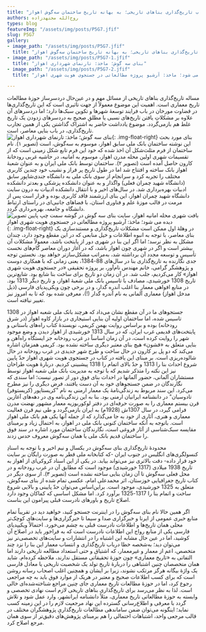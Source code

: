 ```yaml
--- 
title: "این بنا متعلق به کدام زمان است؟ کوتاه‌نوشتی درباب تاریخ‌گذاری بناهای تاریخی؛ به بهانه تاریخ ساختمان سه‌گوش اهواز" 
authors: روح‌الله مجتهدزاده 
types: blog 
featureImg: "/assets/img/posts/P5G7.jfif" 
slug: P5G7 
gallery: 
- image_path: "/assets/img/posts/P5G7.jfif" 
  title: "این بنا متعلق به کدام زمان است؟ کوتاه‌نوشتی درباب تاریخ‌گذاری بناهای تاریخی؛ به بهانه تاریخ ساختمان سه‌گوش اهواز" 
- image_path: "/assets/img/posts/P5G7-1.jfif" 
  title: "بنای سه گوش؛ ماخذ: تارنمای شهرداری اهواز" 
- image_path: "/assets/img/posts/P5G7-2.jfif" 
  title: "بافت شهری محله امانیه اهواز، سایت بنای سه گوش در گوشه سمت چپ پایین تصویر دیده می شود؛ ماخذ: آرشیو پروژه مطالعاتی در جستجوی هویت شهری اهواز" 
 
--- 
```

مساله تاریخ‌گذاری بناهای تاریخی از مسائل مهم و در عین‌حال دردسرساز حوزۀ مطالعات تاریخ معماری است. اهمیت این موضوع معمولاً از جهت تاثیری است که این تاریخ‌گذاری‌ها در قضاوت مورخان در باب فرایند توسعۀ شهرها و تکوین سبک‌ها دارد؛ اما دردسرهای آن علاوه بر مشکلاتِ یافتن تاریخ‌های نسبی یا مطلقِ صحیح به دردسرهای زدودن یک تاریخ غلط هم بازمی‌گردد. موضوع یادداشت حاضر به اشتراک گذاشتن یکی از همین تجارب تاریخ‌گذاری، در باب بنایی معاصر، است.
![بنای سه گوش؛ ماخذ: تارنمای شهرداری اهواز](image-url){: .img-float-right}
بنای مورد بحث این نوشته ساختمان بانک ملی سابق اهواز، موسوم به سه‌گوش، است (تصویر ۱). نام ساختمان از فرم مثلث‌شکل آن اخذ شده که خود این فرم تابع شکل زمینی است که از تقسیمات شهری اولین محله مدرن اهواز، موسوم به امانیه، در حاشیه غربی رودخانۀ کارون حاصل آمده است (تصویر ۲). ساختمان توسط بانک ملی ایران و به عنوان شعبۀ اهواز بانک ساخته و افتتاح شد اما در طول تاریخ پر فراز و نشیب خود چندین کاربری مختلف را تجربه کرد و سرانجام از سوی بانک ملی به دانشگاه جندی‌شاپور سابق (دانشگاه شهید چمران فعلی) واگذار و به عنوان دانشکده پزشکی و بعدتر دانشکده ادبیات بهره‌برداری شد. در سال‌های اخیر و با انتقال دانشکده ادبیات به درون سایت دانشگاه شهید چمران اهواز، این بنای ارزشمند فاقد کاربری بوده و قرار است پس از مرمت در قالب موزۀ علم و فناوری استان، با فضاهای جانبی‌ای در راستای ارتباط دانشگاه و جامعه، بهره‌برداری گردد.
![بافت شهری محله امانیه اهواز، سایت بنای سه گوش در گوشه سمت چپ پایین تصویر دیده می شود؛ ماخذ: آرشیو پروژه مطالعاتی در جستجوی هویت شهری اهواز](image-url){: .img-float-right}
در وهلۀ اول ممکن است مشکلات تاریخ‌گذاری و مستندسازی یک بنای معاصر، با توجه به انبوه اطلاعات و خیل منابعی که در این مقطع وجود دارد، چندان مشکل به نظر نرسد؛ اما اگر این بنا در شهری دور از پایتخت باشد، معمولاً مشکلات آن بیشتر است و اگر در شهری چون اهواز باشد، که در آغاز دوران معاصر گام‌های نخست تأسیس و توسعه مجدد آن برداشته شد، به‌مراتب مشکل‌سازتر خواهد بود. نخستین توجه جدی نگارنده به تاریخ‌گذاری بنا در سال‌های 88-1384، یعنی زمانی که با همکاری دوست و پژوهشگر گرامی، خانم مهندس نام‌آور، بر پروژه تحقیقی «در جستجوی هویت شهری اهواز» کار می‌کردیم، جلب شد. در آن زمان دو تاریخ برای ساخت بنا شایع بود. شایع‌ترین تاریخ 1308 خورشیدی، مصادف با تاسیس بانک ملی شعبۀ اهواز، و تاریخ دیگر 1313 بود. در منابع افواهی معمار بنا اغلب آندره گدار، و در برخی چون ویکی‌پدیای فارسی (ذیل مدخل اهواز) معماری آلمانی به نام آندره گدار (!)، معرفی شده بود که تا به امروز نیز تغییر نیافته است.

جستجوهای ما در آن مقطع نشان می‌داد که هرچند بانک ملی شعبه اهواز در 1308 تاسیس شده، اما ساختمان اولیه آن بنایی استیجاری در بازار کاوه اهواز (در شرق رودخانه) بوده و براساس روایت بهمن کریمی، نویسندۀ کتاب راه‌های باستانی و پایتخت‌های قدیمی غرب ایران، که در سال 1313 خورشیدی از اهواز دیدن و وضع موجود شهر را روایت کرده است، در آن زمان اساساً در غرب رودخانه جز ایستگاه راه‌آهن و بنایی متعلق به «قشون» هیچ بنای معتبر دیگری ساخته نشده بود. کریمی همزمان اشاره می‌کند که دو پل بر کارون در حال ساخت و طرح شهر جدیدی در غرب رودخانه در حال شالوده‌ریزی است. بر مبنای این یافته در کتاب در جستجوی هویت شهری اهواز حدّ پایین شروع احداث بنا را 1313 و حدّ بالای اتمام را 1318 پیشبینی کردیم. دربارۀ هویت طراحان نیز این نکته را متذکر شدیم که با توجه به مدیریت بانک ملی شعبه اهواز توسط مستشاران آلمانی، حضور آلمانها در احداث بنای فوق دور از تصور نیست؛ اما سندی که نگارندگان در ضمن جستجوهای خود به آن دست یافتند، فرض دیگری را نیز مطرح می‌کرد. این سند مربوط به زندگی‌نامۀ یک معمار ارمنی به نام "کریستاپور (کریستوفر) تادوسیان" در دانشنامه ایرانیان ارمنی بود. بنا به این زندگی‌نامه وی در دهه‌های آغازین قرن بیستم معماری را به صورت حرفه‌ای در دفتر لوکوربوزیه معمار مشهور نهضت مدرن فرامی گیرد، در سال 1307ش (1928م) به ایران بازمی‌گردد و طی نیم قرن فعالیت معماری و هنری، آثاری از خود به جا می‌گذارد که از جمله آنها یکی هم بانک ملی اهواز است. باتوجه به آنکه ساختمان کنونی بانک ملی در اهواز، به احتمال زیاد و برمبنای مقایسه سبک‌شناسی از آثار فروغی است، نگارندگان ساختمان مورد اشاره در سند فوق را ساختمان قدیم بانک ملی یا همان سه‌گوش معروف حدس زدند.

محدودۀ تاریخ‌گذاری بنای سه‌گوش در یکسال و نیم اخیر و با توجه به اسنادِ کنسولگری‌های انگلیس در جنوب ایران -که کتابخانه ملی قطر به صورت رایگان بر سایت خود قرار داده- دقت بالاتری نیز می‌تواند بیابد. در یکی از این اسناد کروکی‌ای از اهواز به تاریخ 1938 میلادی (1317 خورشیدی) موجود است که مطابق آن در غرب رودخانه و در محل فعلی سه‌گوش تا آن زمان بنایی ساخته نشده است (تصویر ۳). از سوی دیگر در کتاب تاریخ جغرافیایی خوزستان، اثر محمدعلی امام، عکسی تمام شده از بنای سه‌گوش، متعلق به 1325 خورشیدی، موجود است. براین‌اساس می‌توان حدّ پایینی و بالایی شروع ساخت و اتمام بنا را 1317-1325 برآورد کرد. اما مشکل اساسی که کماکان وجود دارد اصلاح تاریخ و باورهای نادرست قبلی پیرامون این بناست.

اگر همین حالا نام بنای سه‌گوش را در اینترنت جستجو کنید، خواهید دید در تقریباً تمام منابع خبری عمومی از ایرنا و خبرگزاری صدا و سیما تا خبرگزاری‌ها و سایت‌های کوچک‌تر محلی همان تاریخ‌ها و اطلاعات نادرست قبلی به چشم می‌خورد. احتمالاً ویکیپدیای فارسی یکی از منابع رواج این اطلاعات نادرست است که به فراخور باید در اصلاح آن کوشید، اما در عین حال مشابه این اشتباه را در انتشارات و سایت‌های تخصصی‌تر نیز می‌توان دید؛ به‌شخصه خطا درباب تاریخ‌گذاری و انتساب معمار این بنا را نزد چند متخصص، اعم از معمار و غیرمعمار، که اشتیاق و حتی استعداد مطالعه تاریخی دارند اما التفاتی به «تاریخ معماری» چون حوزۀ تحقیقاتی مستقل ندارند، ملاحظه کرده‌ام. شاید همان متخصصان چنین اشتباهی را دربارۀ تاریخ تولد یک شخصیت تاریخی یا معادل فارسی یک واژۀ بیگانه هرگز مرتکب نشوند، زیرا بر ایشان و همچنین اغلب اصحاب رسانه روشن است که برای کسب اطلاعات صحیح و معتبر در هریک از موارد فوق باید به چه مراجعی رجوع کرد، اما در حوزۀ مطالعات تاریخ معماری جای چنین مراجع شناخته‌شده‌ای خالی است. لذا به نظر می‌رسد برای تاریخ‌گذاری بناهای تاریخی لازم است نهادی تخصصی و وابسته به حوزۀ مطالعاتی تاریخ معماری، مثلاً دانشنامه ایرانشهر، وارد عمل شود و تلاش گردد با معرفی و اطلاع‌رسانی گسترده این نهاد مرجعیت لازم را در این زمینه کسب نماید؛ اینگونه می‌توان ضمن ساماندهی مطالعات تاریخ‌گذاریِ پژوهشگران مختلف در قالب مرجعی واحد، اشتباهات احتمالی را هم برمبنای پژوهش‌های دقیق‌تر از سوی همان مرجع اصلاح کرد.